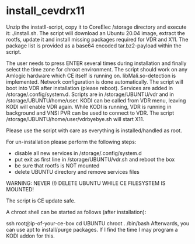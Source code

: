 # install_cevdrx11

Unzip the instatll-script, copy it to CoreElec /storage directory and execute it: ./install.sh. The script will download an Ubuntu 20.04 image, extract the rootfs, update it and install missing packages required for VDR and X11. The package list is provided as a base64 encoded tar.bz2-payload within the script.

The user needs to press ENTER several times during installation and finally select the time zone for chroot environment. The script should work on any Amlogic hardware which CE itself is running on. libMali.so-detection is implemented. Network configuration is done automatically. The script will boot into VDR after installation (please reboot). Services are added in /storage/.config/system.d. Scripts are in /storage/UBUNTU/vdr and in /storage/UBUNTU/home/user. KODI can be called from VDR menu, leaving KODI will enable VDR again. While KODI is running, VDR is running in background and VNSI PVR can be used to connect to VDR. The script /storage/UBUNTU/home/user/vdrbyebye.sh will start X11.

Please use the script with care as everything is installed/handled as root.

For un-installation please perform the following steps:

- disable all new services in /storage/.config/system.d
- put exit as first line in /storage/UBUNTU/vdr.sh and reboot the box
- be sure that rootfs is NOT mounted
- delete UBUNTU directory and remove services files

WARNING: NEVER (!) DELETE UBUNTU WHILE CE FILESYSTEM IS MOUNTED!

The script is CE update safe.

A chroot shell can be started as follows (after installation):

ssh root@ip-of-your-ce-box
cd UBUNTU
chroot . /bin/bash
Afterwards, you can use apt to install/purge packages. If I find the time I may program a KODI addon for this.
